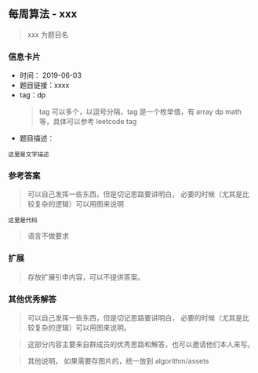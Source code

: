 ## 每周算法 - xxx

> xxx 为题目名

### 信息卡片

- 时间： 2019-06-03
- 题目链接：xxxx
- tag：dp
  > tag 可以多个，以逗号分隔，tag 是一个枚举值，有 array dp math 等，具体可以参考 leetcode tag
- 题目描述：

```
这里是文字描述
```

### 参考答案

> 可以自己发挥一些东西，但是切记思路要讲明白，
> 必要的时候（尤其是比较复杂的逻辑）可以用图来说明

```
这里是代码
```

> 语言不做要求

### 扩展

> 存放扩展引申内容，可以不提供答案。

### 其他优秀解答

> 可以自己发挥一些东西，但是切记思路要讲明白，
> 必要的时候（尤其是比较复杂的逻辑）可以用图来说明。

> 这部分内容主要来自群成员的优秀思路和解答，也可以邀请他们本人来写。

> 其他说明， 如果需要存图片的，统一放到 algorithm/assets
